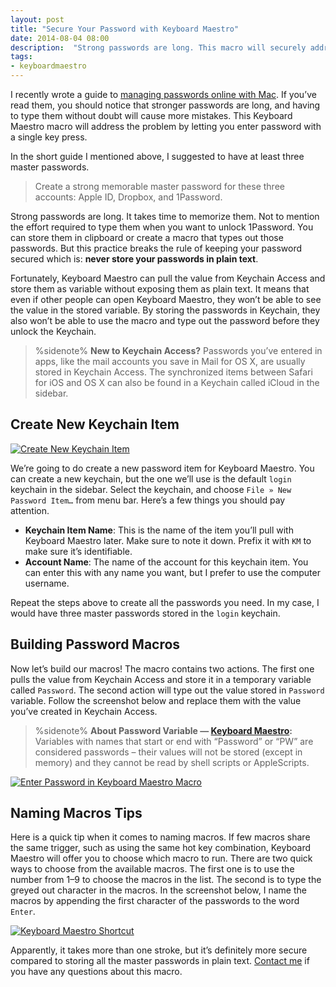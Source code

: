 ```yaml
---
layout: post
title: "Secure Your Password with Keyboard Maestro"
date: 2014-08-04 08:00
description:  "Strong passwords are long. This macro will securely address the problem of typing long password in a dialog form that doesn’t accept paste command."
tags:
- keyboardmaestro
---
```


I recently wrote a guide to [managing passwords online with Mac](http://sayzlim.dev/digitalshelf/passwords/ "Manage Your Passwords Online - Sayz Lim"). If you’ve read them, you should notice that stronger passwords are long, and having to type them without doubt will cause more mistakes. This Keyboard Maestro macro will address the problem by letting you enter password with a single key press.

<!-- more -->

In the short guide I mentioned above, I suggested to have at least three master passwords.

> Create a strong memorable master password for these three accounts: Apple ID, Dropbox, and 1Password.

Strong passwords are long. It takes time to memorize them. Not to mention the effort required to type them when you want to unlock 1Password. You can store them in clipboard or create a macro that types out those passwords. But this practice breaks the rule of keeping your password secured which is: **never store your passwords in plain text**.

Fortunately, Keyboard Maestro can pull the value from Keychain Access and store them as variable without exposing them as plain text. It means that even if other people can open Keyboard Maestro, they won’t be able to see the value in the stored variable. By storing the passwords in Keychain, they also won’t be able to use the macro and type out the password before they unlock the Keychain.

> %sidenote%
> **New to Keychain Access?** Passwords you’ve entered in apps, like the mail accounts you save in Mail for OS X, are usually stored in Keychain Access. The synchronized items between Safari for iOS and OS X can also be found in a Keychain called iCloud in the sidebar.

## Create New Keychain Item

[ ![Create New Keychain Item][195935] ](http://images.sayzlim.net/2014/08/keyboard_maestro_keychain.jpg "Create New Keychain Item")

[195935]: http://images.sayzlim.net/2014/08/keyboard_maestro_keychain.jpg "Create New Keychain Item"

We’re going to do create a new password item for Keyboard Maestro. You can create a new keychain, but the one we’ll use is the default `login` keychain in the sidebar. Select the keychain, and choose `File » New Password Item…` from menu bar. Here’s a few things you should pay attention.

- **Keychain Item Name**: This is the name of the item you’ll pull with Keyboard Maestro later. Make sure to note it down. Prefix it with `KM` to make sure it’s identifiable.
- **Account Name**: The name of the account for this keychain item. You can enter this with any name you want, but I prefer to use the computer username.

Repeat the steps above to create all the passwords you need. In my case, I would have three master passwords stored in the `login` keychain.

## Building Password Macros

Now let’s build our macros! The macro contains two actions. The first one pulls the value from Keychain Access and store it in a temporary variable called `Password`.  The second action will type out the value stored in `Password` variable. Follow the screenshot below and replace them with the value you’ve created in Keychain Access.

> %sidenote%
> **About Password Variable — [Keyboard Maestro](http://www.keyboardmaestro.com/documentation/6/variables.html "Keyboard Maestro 6 Documentation: Variables"):** Variables with names that start or end with “Password” or “PW” are considered passwords – their values will not be stored (except in memory) and they cannot be read by shell scripts or AppleScripts.

[ ![Enter Password in Keyboard Maestro Macro][200025] ](http://images.sayzlim.net/2014/08/keyboard_maestro_password_macro.jpg "Enter Password in Keyboard Maestro Macro")

[200025]: http://images.sayzlim.net/2014/08/keyboard_maestro_password_macro.jpg "Enter Password in Keyboard Maestro Macro"

## Naming Macros Tips

Here is a quick tip when it comes to naming macros. If few macros share the same trigger, such as using the same hot key combination, Keyboard Maestro will offer you to choose which macro to run.  There are two quick ways to choose from the available macros. The first one is to use the number from 1–9 to choose the macros in the list. The second is to type the greyed out character in the macros. In the screenshot below, I name the macros by appending the first character of the passwords to the  word `Enter`.

[ ![Keyboard Maestro Shortcut][200050] ](http://images.sayzlim.net/2014/08/keyboard_maestro_shortcut.jpg "Keyboard Maestro Shortcut")

[200050]: http://images.sayzlim.net/2014/08/keyboard_maestro_shortcut.jpg "Keyboard Maestro Shortcut"

Apparently, it takes more than one stroke, but it’s definitely more secure compared to storing all the master passwords in plain text. [Contact me](http://sayzlim.net/contact "Contact - Sayz Lim") if you have any questions about this macro.